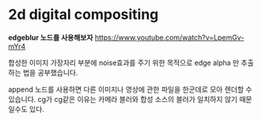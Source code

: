 2d digital compositing
=======

**edgeblur 노드를 사용해보자**
https://www.youtube.com/watch?v=LpemGv-mYr4

합성한 이미지 가장자리 부분에 noise효과를 주기 위한 목적으로 edge alpha 만 추출하는 법을 공부했습니다. 


append 노드를 사용하면 다른 이미지나 영상에 관한 파일을 한군데로 모아 렌더할 수 있습니다.
cg가 cg같은 이유는 카메라 블러와 합성 소스의 블러가 일치하지 않기 때문일수도 있다. 

